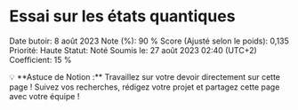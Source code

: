 # Essai sur les états quantiques

Date butoir: 8 août 2023
Note (%): 90 %
Score (Ajusté selon le poids): 0,135
Priorité: Haute
Statut: Noté
Soumis le: 27 août 2023 02:40 (UTC+2)
Coefficient: 15 %

<aside>
💡 **Astuce de Notion :** Travaillez sur votre devoir directement sur cette page ! Suivez vos recherches, rédigez votre projet et partagez cette page avec votre équipe !

</aside>